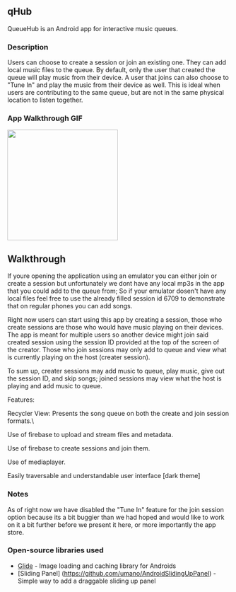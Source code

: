 ## qHub
QueueHub is an Android app for interactive music queues.

### Description
Users can choose to create a session or join an existing one. They can add local music files to the queue. By default, only the user that created the queue will play music from their device. A user that joins can also choose to "Tune In" and play the music from their device as well. This is ideal when users are contributing to the same queue, but are not in the same physical location to listen together.

### App Walkthrough GIF
<img src="YOUR_GIF_URL_HERE" width=250><br>

## Walkthrough
If youre opening the application using an emulator you can either join or create a session but unfortunately we dont have any local mp3s in the app that you could add to the queue from; So if your emulator dosen't have any local files feel free to use the already filled session id 6709 to demonstrate that on regular phones you can add songs. 

Right now users can start using this app by creating a session, those who create sessions are those who would have music playing on their devices. The app is meant for multiple users so another device might join said created session using the session ID provided at the top of the screen of the creator. Those who join sessions may only add to queue and view what is currently playing on the host (creater session).

To sum up, creater sessions may add music to queue, play music, give out the session ID, and skip songs; joined sessions may view what the host is playing and add music to queue.

Features:

Recycler View: Presents the song queue on both the create and join session formats.\

Use of firebase to upload and stream files and metadata.

Use of firebase to create sessions and join them.

Use of mediaplayer.

Easily traversable and understandable user interface [dark theme]

### Notes
As of right now we have disabled the "Tune In" feature for the join session option because its a bit buggier than we had hoped and would like to work on it a bit further before we present it here, or more importantly the app store.

### Open-source libraries used 
- [Glide](https://github.com/bumptech/glide) - Image loading and caching library for Androids
- [Sliding Panel] (https://github.com/umano/AndroidSlidingUpPanel) - Simple way to add a draggable sliding up panel
